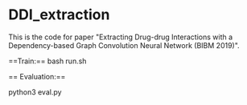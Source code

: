 # DDI_extraction
This is the code for paper "Extracting Drug-drug Interactions with a Dependency-based Graph Convolution Neural Network (BIBM 2019)".

 ==Train:==
 bash run.sh

== Evaluation:==
 
 python3 eval.py
